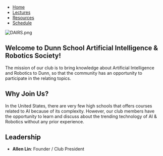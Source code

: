 - [Home](https://landaw1106.github.io/dairs/home)
- [Lectures](https://landaw1106.github.io/dairs/lectures)
- [Resources](https://landaw1106.github.io/dairs/resources)
- [Schedule](https://landaw1106.github.io/dairs/schedule)

![DAIRS.png]({{site.baseurl}}/DAIRS.png)

## Welcome to Dunn School Artificial Intelligence & Robotics Society!
The mission of our club is to bring knowledge about Artificial Intelligence and Robotics to Dunn, so that the community has an opportunity to participate in the relating topics.

## Why Join Us?
In the United States, there are very few high schools that offers courses related to AI because of its complexity. However, our club members have the opportunity to learn and discuss about the trending technology of AI & Robotics without any prior experience.

## Leadership
- **Allen Lin**: Founder / Club President
